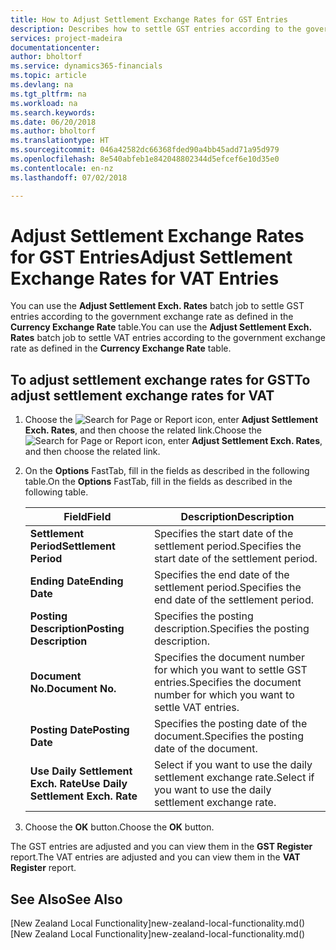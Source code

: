 ```yaml
---
title: How to Adjust Settlement Exchange Rates for GST Entries
description: Describes how to settle GST entries according to the government exchange rate.
services: project-madeira
documentationcenter: 
author: bholtorf
ms.service: dynamics365-financials
ms.topic: article
ms.devlang: na
ms.tgt_pltfrm: na
ms.workload: na
ms.search.keywords: 
ms.date: 06/20/2018
ms.author: bholtorf
ms.translationtype: HT
ms.sourcegitcommit: 046a42582dc66368fded90a4bb45add71a95d979
ms.openlocfilehash: 8e540abfeb1e842048802344d5efcef6e10d35e0
ms.contentlocale: en-nz
ms.lasthandoff: 07/02/2018

---
```

# <a name="adjust-settlement-exchange-rates-for-vat-entries"></a><span data-ttu-id="703d9-103">Adjust Settlement Exchange Rates for GST Entries</span><span class="sxs-lookup"><span data-stu-id="703d9-103">Adjust Settlement Exchange Rates for VAT Entries</span></span>
<span data-ttu-id="703d9-104">You can use the **Adjust Settlement Exch. Rates** batch job to settle GST entries according to the government exchange rate as defined in the **Currency Exchange Rate** table.</span><span class="sxs-lookup"><span data-stu-id="703d9-104">You can use the **Adjust Settlement Exch. Rates** batch job to settle VAT entries according to the government exchange rate as defined in the **Currency Exchange Rate** table.</span></span>  

## <a name="to-adjust-settlement-exchange-rates-for-vat"></a><span data-ttu-id="703d9-105">To adjust settlement exchange rates for GST</span><span class="sxs-lookup"><span data-stu-id="703d9-105">To adjust settlement exchange rates for VAT</span></span>  
1.  <span data-ttu-id="703d9-106">Choose the ![Search for Page or Report](../../media/ui-search/search_small.png "Search for Page or Report icon") icon, enter **Adjust Settlement Exch. Rates**, and then choose the related link.</span><span class="sxs-lookup"><span data-stu-id="703d9-106">Choose the ![Search for Page or Report](../../media/ui-search/search_small.png "Search for Page or Report icon") icon, enter **Adjust Settlement Exch. Rates**, and then choose the related link.</span></span>  
2.  <span data-ttu-id="703d9-107">On the **Options** FastTab, fill in the fields as described in the following table.</span><span class="sxs-lookup"><span data-stu-id="703d9-107">On the **Options** FastTab, fill in the fields as described in the following table.</span></span>  

    |<span data-ttu-id="703d9-108">Field</span><span class="sxs-lookup"><span data-stu-id="703d9-108">Field</span></span>|<span data-ttu-id="703d9-109">Description</span><span class="sxs-lookup"><span data-stu-id="703d9-109">Description</span></span>|  
    |---------------------------------|---------------------------------------|  
    |<span data-ttu-id="703d9-110">**Settlement Period**</span><span class="sxs-lookup"><span data-stu-id="703d9-110">**Settlement Period**</span></span>|<span data-ttu-id="703d9-111">Specifies the start date of the settlement period.</span><span class="sxs-lookup"><span data-stu-id="703d9-111">Specifies the start date of the settlement period.</span></span>|  
    |<span data-ttu-id="703d9-112">**Ending Date**</span><span class="sxs-lookup"><span data-stu-id="703d9-112">**Ending Date**</span></span>|<span data-ttu-id="703d9-113">Specifies the end date of the settlement period.</span><span class="sxs-lookup"><span data-stu-id="703d9-113">Specifies the end date of the settlement period.</span></span>|  
    |<span data-ttu-id="703d9-114">**Posting Description**</span><span class="sxs-lookup"><span data-stu-id="703d9-114">**Posting Description**</span></span>|<span data-ttu-id="703d9-115">Specifies the posting description.</span><span class="sxs-lookup"><span data-stu-id="703d9-115">Specifies the posting description.</span></span>|  
    |<span data-ttu-id="703d9-116">**Document No.**</span><span class="sxs-lookup"><span data-stu-id="703d9-116">**Document No.**</span></span>|<span data-ttu-id="703d9-117">Specifies the document number for which you want to settle GST entries.</span><span class="sxs-lookup"><span data-stu-id="703d9-117">Specifies the document number for which you want to settle VAT entries.</span></span>|  
    |<span data-ttu-id="703d9-118">**Posting Date**</span><span class="sxs-lookup"><span data-stu-id="703d9-118">**Posting Date**</span></span>|<span data-ttu-id="703d9-119">Specifies the posting date of the document.</span><span class="sxs-lookup"><span data-stu-id="703d9-119">Specifies the posting date of the document.</span></span>|  
    |<span data-ttu-id="703d9-120">**Use Daily Settlement Exch. Rate**</span><span class="sxs-lookup"><span data-stu-id="703d9-120">**Use Daily Settlement Exch. Rate**</span></span>|<span data-ttu-id="703d9-121">Select if you want to use the daily settlement exchange rate.</span><span class="sxs-lookup"><span data-stu-id="703d9-121">Select if you want to use the daily settlement exchange rate.</span></span>|  

3.  <span data-ttu-id="703d9-122">Choose the **OK** button.</span><span class="sxs-lookup"><span data-stu-id="703d9-122">Choose the **OK** button.</span></span>  

<span data-ttu-id="703d9-123">The GST entries are adjusted and you can view them in the **GST Register** report.</span><span class="sxs-lookup"><span data-stu-id="703d9-123">The VAT entries are adjusted and you can view them in the **VAT Register** report.</span></span>

## <a name="see-also"></a><span data-ttu-id="703d9-124">See Also</span><span class="sxs-lookup"><span data-stu-id="703d9-124">See Also</span></span>
<span data-ttu-id="703d9-125">[New Zealand Local Functionality]new-zealand-local-functionality.md()</span><span class="sxs-lookup"><span data-stu-id="703d9-125">[New Zealand Local Functionality]new-zealand-local-functionality.md()</span></span>
